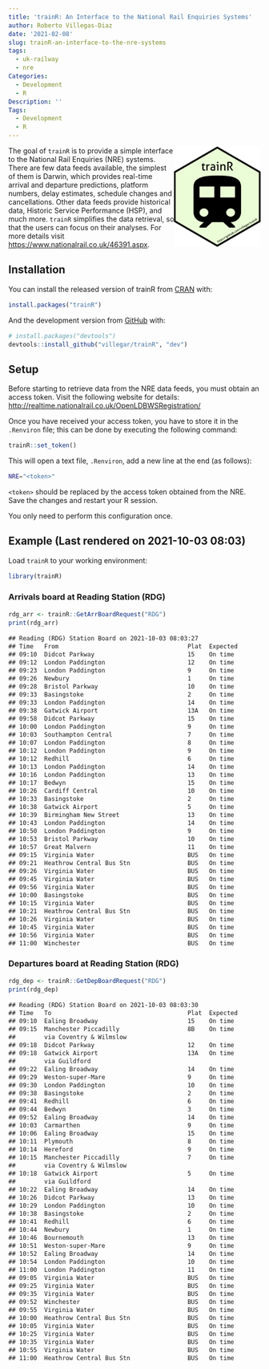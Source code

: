 ```yaml
---
title: 'trainR: An Interface to the National Rail Enquiries Systems'
author: Roberto Villegas-Diaz
date: '2021-02-08'
slug: trainR-an-interface-to-the-nre-systems
tags:
  - uk-railway
  - nre
Categories:
  - Development
  - R
Description: ''
Tags:
  - Development
  - R
---
```


<img src="https://raw.githubusercontent.com/villegar/trainR/main/inst/images/logo.png" alt="logo" align="right" height=200px/>

The goal of `trainR` is to provide a simple interface to the 
National Rail Enquiries (NRE) systems. There are few data feeds 
available, the simplest of them is Darwin, which provides real-time 
arrival and departure predictions, platform numbers, delay estimates, 
schedule changes and cancellations. Other data feeds provide historical 
data, Historic Service Performance (HSP), and much more. `trainR` 
simplifies the data retrieval, so that the users can focus on their 
analyses. For more details visit 
https://www.nationalrail.co.uk/46391.aspx.

## Installation

You can install the released version of trainR from [CRAN](https://CRAN.R-project.org) with:

``` r
install.packages("trainR")
```

And the development version from [GitHub](https://github.com/) with:

``` r
# install.packages("devtools")
devtools::install_github("villegar/trainR", "dev")
```

## Setup
Before starting to retrieve data from the NRE data feeds, you must obtain an access token. 
Visit the following website for details: http://realtime.nationalrail.co.uk/OpenLDBWSRegistration/

Once you have received your access token, you have to store it in the `.Renviron` file; this can be 
done by executing the following command:


```r
trainR::set_token()
```

This will open a text file, `.Renviron`, add a new line at the end (as follows):

```bash
NRE="<token>"
```

`<token>` should be replaced by the access token obtained from the NRE. Save the changes and restart 
your R session.

You only need to perform this configuration once.

## Example (Last rendered on 2021-10-03 08:03)

Load `trainR` to your working environment:

```r
library(trainR)
```

### Arrivals board at Reading Station (RDG)


```r
rdg_arr <- trainR::GetArrBoardRequest("RDG")
print(rdg_arr)
```

```
## Reading (RDG) Station Board on 2021-10-03 08:03:27
## Time   From                                    Plat  Expected
## 09:10  Didcot Parkway                          15    On time
## 09:12  London Paddington                       12    On time
## 09:23  London Paddington                       9     On time
## 09:26  Newbury                                 1     On time
## 09:28  Bristol Parkway                         10    On time
## 09:33  Basingstoke                             2     On time
## 09:33  London Paddington                       14    On time
## 09:38  Gatwick Airport                         13A   On time
## 09:58  Didcot Parkway                          15    On time
## 10:00  London Paddington                       9     On time
## 10:03  Southampton Central                     7     On time
## 10:07  London Paddington                       8     On time
## 10:12  London Paddington                       9     On time
## 10:12  Redhill                                 6     On time
## 10:13  London Paddington                       14    On time
## 10:16  London Paddington                       13    On time
## 10:17  Bedwyn                                  15    On time
## 10:26  Cardiff Central                         10    On time
## 10:33  Basingstoke                             2     On time
## 10:38  Gatwick Airport                         5     On time
## 10:39  Birmingham New Street                   13    On time
## 10:43  London Paddington                       14    On time
## 10:50  London Paddington                       9     On time
## 10:53  Bristol Parkway                         10    On time
## 10:57  Great Malvern                           11    On time
## 09:15  Virginia Water                          BUS   On time
## 09:21  Heathrow Central Bus Stn                BUS   On time
## 09:26  Virginia Water                          BUS   On time
## 09:45  Virginia Water                          BUS   On time
## 09:56  Virginia Water                          BUS   On time
## 10:00  Basingstoke                             BUS   On time
## 10:15  Virginia Water                          BUS   On time
## 10:21  Heathrow Central Bus Stn                BUS   On time
## 10:26  Virginia Water                          BUS   On time
## 10:45  Virginia Water                          BUS   On time
## 10:56  Virginia Water                          BUS   On time
## 11:00  Winchester                              BUS   On time
```

### Departures board at Reading Station (RDG)


```r
rdg_dep <- trainR::GetDepBoardRequest("RDG")
print(rdg_dep)
```

```
## Reading (RDG) Station Board on 2021-10-03 08:03:30
## Time   To                                      Plat  Expected
## 09:10  Ealing Broadway                         15    On time
## 09:15  Manchester Piccadilly                   8B    On time
##        via Coventry & Wilmslow                 
## 09:18  Didcot Parkway                          12    On time
## 09:18  Gatwick Airport                         13A   On time
##        via Guildford                           
## 09:22  Ealing Broadway                         14    On time
## 09:29  Weston-super-Mare                       9     On time
## 09:30  London Paddington                       10    On time
## 09:38  Basingstoke                             2     On time
## 09:41  Redhill                                 6     On time
## 09:44  Bedwyn                                  3     On time
## 09:52  Ealing Broadway                         14    On time
## 10:03  Carmarthen                              9     On time
## 10:06  Ealing Broadway                         15    On time
## 10:11  Plymouth                                8     On time
## 10:14  Hereford                                9     On time
## 10:15  Manchester Piccadilly                   7     On time
##        via Coventry & Wilmslow                 
## 10:18  Gatwick Airport                         5     On time
##        via Guildford                           
## 10:22  Ealing Broadway                         14    On time
## 10:26  Didcot Parkway                          13    On time
## 10:29  London Paddington                       10    On time
## 10:38  Basingstoke                             2     On time
## 10:41  Redhill                                 6     On time
## 10:44  Newbury                                 1     On time
## 10:46  Bournemouth                             13    On time
## 10:51  Weston-super-Mare                       9     On time
## 10:52  Ealing Broadway                         14    On time
## 10:54  London Paddington                       10    On time
## 11:00  London Paddington                       11    On time
## 09:05  Virginia Water                          BUS   On time
## 09:25  Virginia Water                          BUS   On time
## 09:35  Virginia Water                          BUS   On time
## 09:52  Winchester                              BUS   On time
## 09:55  Virginia Water                          BUS   On time
## 10:00  Heathrow Central Bus Stn                BUS   On time
## 10:05  Virginia Water                          BUS   On time
## 10:25  Virginia Water                          BUS   On time
## 10:35  Virginia Water                          BUS   On time
## 10:55  Virginia Water                          BUS   On time
## 11:00  Heathrow Central Bus Stn                BUS   On time
```
